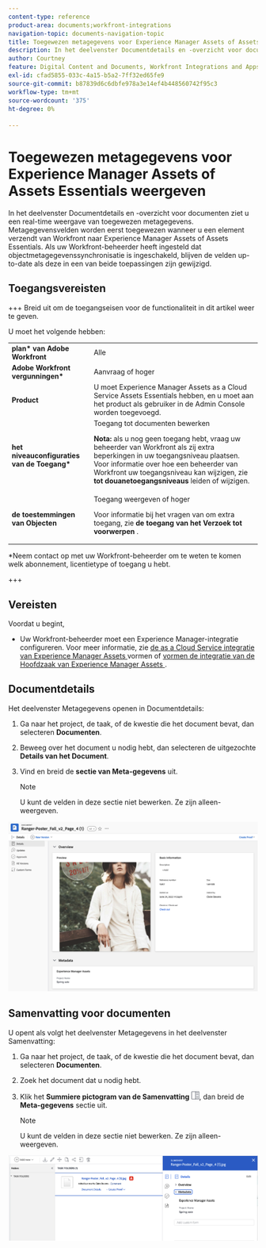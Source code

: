 ```yaml
---
content-type: reference
product-area: documents;workfront-integrations
navigation-topic: documents-navigation-topic
title: Toegewezen metagegevens voor Experience Manager Assets of Assets Essentials weergeven
description: In het deelvenster Documentdetails en -overzicht voor documenten ziet u een real-time weergave van toegewezen metagegevens.
author: Courtney
feature: Digital Content and Documents, Workfront Integrations and Apps
exl-id: cfad5855-033c-4a15-b5a2-7ff32ed65fe9
source-git-commit: b87839d6c6dbfe978a3e14ef4b448560742f95c3
workflow-type: tm+mt
source-wordcount: '375'
ht-degree: 0%

---
```


# Toegewezen metagegevens voor Experience Manager Assets of Assets Essentials weergeven

In het deelvenster Documentdetails en -overzicht voor documenten ziet u een real-time weergave van toegewezen metagegevens. Metagegevensvelden worden eerst toegewezen wanneer u een element verzendt van Workfront naar Experience Manager Assets of Assets Essentials. Als uw Workfront-beheerder heeft ingesteld dat objectmetagegevenssynchronisatie is ingeschakeld, blijven de velden up-to-date als deze in een van beide toepassingen zijn gewijzigd.

## Toegangsvereisten

+++ Breid uit om de toegangseisen voor de functionaliteit in dit artikel weer te geven.

U moet het volgende hebben:

<table>
  <tr>
   <td><strong> plan* van Adobe Workfront </strong>
   </td>
   <td>Alle
   </td>
  </tr>
  <tr>
   <td><strong> Adobe Workfront vergunningen* </strong>
   </td>
   <td>Aanvraag of hoger
   </td>
  </tr>
  <tr>
   <td><strong> Product </strong>
   </td>
   <td>U moet Experience Manager Assets as a Cloud Service Assets Essentials hebben, en u moet aan het product als gebruiker in de Admin Console worden toegevoegd.
   </td>
  </tr>
  <tr>
   <td><strong> het niveauconfiguraties van de Toegang* </strong>
   </td>
   <td>Toegang tot documenten bewerken
<p>
<strong> Nota: </strong> als u nog geen toegang hebt, vraag uw beheerder van Workfront als zij extra beperkingen in uw toegangsniveau plaatsen. Voor informatie over hoe een beheerder van Workfront uw toegangsniveau kan wijzigen, zie <strong> tot douanetoegangsniveaus </strong> leiden of wijzigen.
   </td>
  </tr>
  <tr>
   <td><strong> de toestemmingen van Objecten </strong>
   </td>
   <td>Toegang weergeven of hoger
<p>
Voor informatie bij het vragen van om extra toegang, zie <strong> de toegang van het Verzoek tot voorwerpen </strong>.
   </td>
  </tr>
</table>


*Neem contact op met uw Workfront-beheerder om te weten te komen welk abonnement, licentietype of toegang u hebt.

+++

## Vereisten

Voordat u begint,

* Uw Workfront-beheerder moet een Experience Manager-integratie configureren. Voor meer informatie, zie [ de as a Cloud Service integratie van Experience Manager Assets ](/help/quicksilver/administration-and-setup/configure-integrations/configure-aacs-integration.md) vormen of [ vormen de integratie van de Hoofdzaak van Experience Manager Assets ](/help/quicksilver/documents/adobe-workfront-for-experience-manager-assets-essentials/setup-asset-essentials.md).


## Documentdetails

Het deelvenster Metagegevens openen in Documentdetails:

1. Ga naar het project, de taak, of de kwestie die het document bevat, dan selecteren **Documenten**.
1. Beweeg over het document u nodig hebt, dan selecteren de uitgezochte **Details van het Document**.
1. Vind en breid de **sectie van Meta-gegevens** uit.

   >[!NOTE]
   >
   >U kunt de velden in deze sectie niet bewerken. Ze zijn alleen-weergeven.

![ paneel van documentdetails ](assets/metadata-panel-doc-details.png)


## Samenvatting voor documenten

U opent als volgt het deelvenster Metagegevens in het deelvenster Samenvatting:

1. Ga naar het project, de taak, of de kwestie die het document bevat, dan selecteren **Documenten**.
1. Zoek het document dat u nodig hebt.
1. Klik het **Summiere pictogram van de Samenvatting** ![ summiere pictogram ](assets/summary-panel-icon.png), dan breid de **Meta-gegevens** sectie uit.

   >[!NOTE]
   >
   >U kunt de velden in deze sectie niet bewerken. Ze zijn alleen-weergeven.

![ samenvatting voor documenten ](assets/metadata-panel-summary.png)
